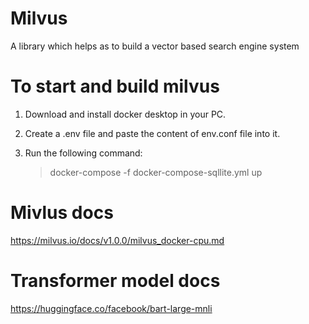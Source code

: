 # Milvus
A library which helps as to build a vector based search engine system

# To start and build milvus
1. Download and install docker desktop in your PC.

2. Create a .env file and paste the content of env.conf file into it.

3. Run the following command:
    >docker-compose -f docker-compose-sqllite.yml up

# Mivlus docs
https://milvus.io/docs/v1.0.0/milvus_docker-cpu.md

# Transformer model docs
https://huggingface.co/facebook/bart-large-mnli

